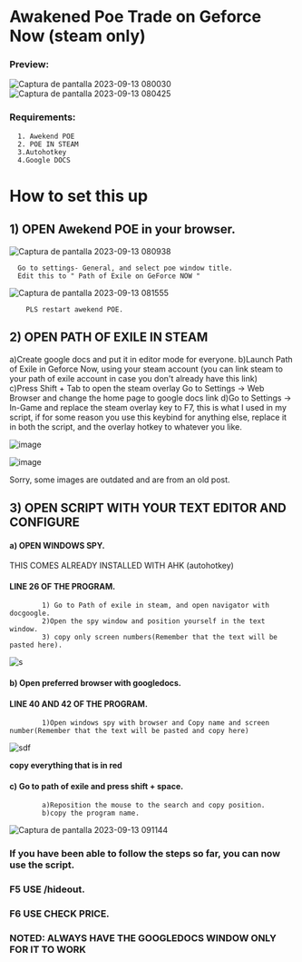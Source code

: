 #  Awakened Poe Trade on Geforce Now (steam only)

###  Preview:

![Captura de pantalla 2023-09-13 080030](https://github.com/anaky22/geforceawekend/assets/144877331/7bd210a9-4831-4b8a-988c-e65c332f092b)
![Captura de pantalla 2023-09-13 080425](https://github.com/anaky22/geforceawekend/assets/144877331/f47c31d5-5efa-4115-8c19-864be920ef92)





### Requirements:
      1. Awekend POE
      2. POE IN STEAM
      3.Autohotkey
      4.Google DOCS 

# How to set this up


 ##   1) OPEN Awekend POE in your browser.
    
![Captura de pantalla 2023-09-13 080938](https://github.com/anaky22/geforceawekend/assets/144877331/8c03aa87-8a00-459c-a353-93bca511168e)

      Go to settings- General, and select poe window title.
      Edit this to " Path of Exile on GeForce NOW " 
      
![Captura de pantalla 2023-09-13 081555](https://github.com/anaky22/geforceawekend/assets/144877331/edbf71c2-9e23-47c0-8948-e0ad6f15a82c)

        PLS restart awekend POE.

##   2) OPEN PATH OF EXILE IN STEAM
a)Create google docs and put it in editor mode for everyone.
b)Launch Path of Exile in Geforce Now, using your steam account (you can link steam to your path of exile account in case you don't already have this link)                  
c)Press Shift + Tab to open the steam overlay
Go to Settings -> Web Browser and change the home page to google docs link
d)Go to Settings -> In-Game and replace the steam overlay key to F7, this is what I used in my script, if for some reason you use this keybind for anything else, replace it in both the script, and the overlay hotkey to whatever you like.

![image](https://github.com/anaky22/geforceawekend/assets/144877331/549315fd-9966-4cb2-823a-c5c4c7a6f526)

![image](https://github.com/anaky22/geforceawekend/assets/144877331/8590f248-1b91-458e-a928-51fb6751d807)

Sorry, some images are outdated and are from an old post. 

##   3) OPEN SCRIPT WITH YOUR TEXT EDITOR AND CONFIGURE
#### a) OPEN WINDOWS SPY.
THIS COMES ALREADY INSTALLED WITH AHK (autohotkey)

#### LINE 26 OF THE PROGRAM.
            1) Go to Path of exile in steam, and open navigator with docgoogle.
            2)Open the spy window and position yourself in the text window.
            3) copy only screen numbers(Remember that the text will be pasted here).

![s](https://github.com/anaky22/geforceawekend/assets/144877331/3098bf81-29dd-40f6-a63b-54a0a2d7a388)


#### b) Open preferred browser with googledocs.

 #### LINE 40 AND 42 OF THE PROGRAM.
            
            1)Open windows spy with browser and Copy name and screen number(Remember that the text will be pasted and copy here)

            
![sdf](https://github.com/anaky22/geforceawekend/assets/144877331/28ed7a18-bc0d-490b-9be3-4bf9a8aa63ba)


**copy everything that is in red**


      
#### c) Go to path of exile and press shift + space.

            a)Reposition the mouse to the search and copy position.
            b)copy the program name.
![Captura de pantalla 2023-09-13 091144](https://github.com/anaky22/geforceawekend/assets/144877331/385fee54-f123-4a14-8bc2-919ce200f75e)


### If you have been able to follow the steps so far, you can now use the script.
### F5 USE /hideout.
### F6 USE CHECK PRICE.
### NOTED: ALWAYS HAVE THE GOOGLEDOCS WINDOW ONLY FOR IT TO WORK










        

